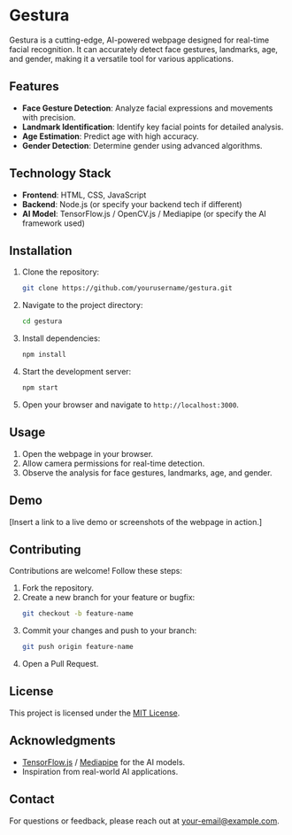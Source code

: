 # Gestura

Gestura is a cutting-edge, AI-powered webpage designed for real-time facial recognition. It can accurately detect face gestures, landmarks, age, and gender, making it a versatile tool for various applications.

## Features
- **Face Gesture Detection**: Analyze facial expressions and movements with precision.
- **Landmark Identification**: Identify key facial points for detailed analysis.
- **Age Estimation**: Predict age with high accuracy.
- **Gender Detection**: Determine gender using advanced algorithms.

## Technology Stack
- **Frontend**: HTML, CSS, JavaScript
- **Backend**: Node.js (or specify your backend tech if different)
- **AI Model**: TensorFlow.js / OpenCV.js / Mediapipe (or specify the AI framework used)

## Installation
1. Clone the repository:
   ```bash
   git clone https://github.com/yourusername/gestura.git
   ```
2. Navigate to the project directory:
   ```bash
   cd gestura
   ```
3. Install dependencies:
   ```bash
   npm install
   ```
4. Start the development server:
   ```bash
   npm start
   ```
5. Open your browser and navigate to `http://localhost:3000`.

## Usage
1. Open the webpage in your browser.
2. Allow camera permissions for real-time detection.
3. Observe the analysis for face gestures, landmarks, age, and gender.

## Demo
[Insert a link to a live demo or screenshots of the webpage in action.]

## Contributing
Contributions are welcome! Follow these steps:
1. Fork the repository.
2. Create a new branch for your feature or bugfix:
   ```bash
   git checkout -b feature-name
   ```
3. Commit your changes and push to your branch:
   ```bash
   git push origin feature-name
   ```
4. Open a Pull Request.

## License
This project is licensed under the [MIT License](LICENSE).

## Acknowledgments
- [TensorFlow.js](https://www.tensorflow.org/js) / [Mediapipe](https://mediapipe.dev) for the AI models.
- Inspiration from real-world AI applications.

## Contact
For questions or feedback, please reach out at [your-email@example.com](mailto:your-email@example.com).
